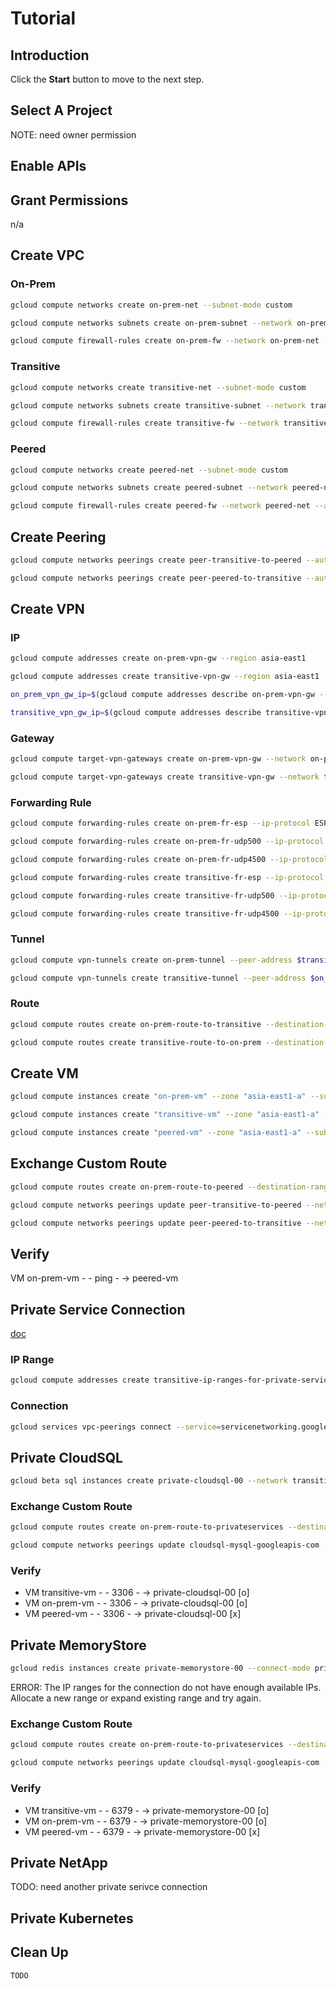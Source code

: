 # Tutorial

<walkthrough-watcher-constant key="job-name" value="select-1"></walkthrough-watcher-constant>

## Introduction

<walkthrough-tutorial-duration duration="30"></walkthrough-tutorial-duration>

Click the **Start** button to move to the next step.

## Select A Project

<walkthrough-project-setup></walkthrough-project-setup>

<walkthrough-footnote>NOTE: need owner permission</walkthrough-footnote>

## Enable APIs

<walkthrough-enable-apis apis="compute.googleapis.com,servicenetworking.googleapis.com,sql-component.googleapis.com,sqladmin.googleapis.com,redis.googleapis.com,container.googleapis.com"></walkthrough-enable-apis>

## Grant Permissions

n/a

## Create VPC

### On-Prem

```bash
gcloud compute networks create on-prem-net --subnet-mode custom
```
```bash
gcloud compute networks subnets create on-prem-subnet --network on-prem-net --range 192.168.101.0/24 --region asia-east1
```
```bash
gcloud compute firewall-rules create on-prem-fw --network on-prem-net --allow tcp:22,icmp
```

### Transitive

```bash
gcloud compute networks create transitive-net --subnet-mode custom
```
```bash
gcloud compute networks subnets create transitive-subnet --network transitive-net --range 192.168.102.0/24 --region asia-east1
```
```bash
gcloud compute firewall-rules create transitive-fw --network transitive-net --allow tcp:22,icmp
```

### Peered

```bash
gcloud compute networks create peered-net --subnet-mode custom
```
```bash
gcloud compute networks subnets create peered-subnet --network peered-net --range 192.168.103.0/24 --region asia-east1
```
```bash
gcloud compute firewall-rules create peered-fw --network peered-net --allow tcp:22,icmp
```

## Create Peering

```bash
gcloud compute networks peerings create peer-transitive-to-peered --auto-create-routes --network=transitive-net --peer-project {{project-id}} --peer-network peered-net
```
```bash
gcloud compute networks peerings create peer-peered-to-transitive --auto-create-routes --network=peered-net --peer-project {{project-id}} --peer-network transitive-net
```


## Create VPN

### IP

```bash
gcloud compute addresses create on-prem-vpn-gw --region asia-east1
```
```bash
gcloud compute addresses create transitive-vpn-gw --region asia-east1
```
```bash
on_prem_vpn_gw_ip=$(gcloud compute addresses describe on-prem-vpn-gw --region asia-east1 --format='value(address)')
```
```bash
transitive_vpn_gw_ip=$(gcloud compute addresses describe transitive-vpn-gw --region asia-east1 --format='value(address)')
```

### Gateway

```bash
gcloud compute target-vpn-gateways create on-prem-vpn-gw --network on-prem-net --region asia-east1
```
```bash
gcloud compute target-vpn-gateways create transitive-vpn-gw --network transitive-net --region asia-east1
```

### Forwarding Rule

```bash
gcloud compute forwarding-rules create on-prem-fr-esp --ip-protocol ESP --address $on_prem_vpn_gw_ip --target-vpn-gateway on-prem-vpn-gw --region asia-east1
```
```bash
gcloud compute forwarding-rules create on-prem-fr-udp500 --ip-protocol UDP --ports 500 --address $on_prem_vpn_gw_ip --target-vpn-gateway on-prem-vpn-gw --region asia-east1
```
```bash
gcloud compute forwarding-rules create on-prem-fr-udp4500 --ip-protocol UDP --ports 4500 --address $on_prem_vpn_gw_ip --target-vpn-gateway on-prem-vpn-gw --region asia-east1
```
```bash
gcloud compute forwarding-rules create transitive-fr-esp --ip-protocol ESP --address $transitive_vpn_gw_ip --target-vpn-gateway transitive-vpn-gw --region asia-east1
```
```bash
gcloud compute forwarding-rules create transitive-fr-udp500 --ip-protocol UDP --ports 500 --address $transitive_vpn_gw_ip --target-vpn-gateway transitive-vpn-gw --region asia-east1
```
```bash
gcloud compute forwarding-rules create transitive-fr-udp4500 --ip-protocol UDP --ports 4500 --address $transitive_vpn_gw_ip --target-vpn-gateway transitive-vpn-gw --region asia-east1
```

### Tunnel

```bash
gcloud compute vpn-tunnels create on-prem-tunnel --peer-address $transitive_vpn_gw_ip --target-vpn-gateway on-prem-vpn-gw --ike-version 2 --local-traffic-selector 0.0.0.0/0 --remote-traffic-selector 0.0.0.0/0 --shared-secret=sharedsecret --region asia-east1
```
```bash
gcloud compute vpn-tunnels create transitive-tunnel --peer-address $on_prem_vpn_gw_ip --target-vpn-gateway transitive-vpn-gw --ike-version 2 --local-traffic-selector 0.0.0.0/0 --remote-traffic-selector 0.0.0.0/0 --shared-secret=sharedsecret --region asia-east1
```

### Route

```bash
gcloud compute routes create on-prem-route-to-transitive --destination-range 192.168.102.0/24 --network on-prem-net --next-hop-vpn-tunnel on-prem-tunnel --next-hop-vpn-tunnel-region asia-east1
```
```bash
gcloud compute routes create transitive-route-to-on-prem --destination-range 192.168.101.0/24 --network transitive-net --next-hop-vpn-tunnel transitive-tunnel --next-hop-vpn-tunnel-region asia-east1
```

## Create VM

```bash
gcloud compute instances create "on-prem-vm" --zone "asia-east1-a" --subnet "on-prem-subnet"
```
```bash
gcloud compute instances create "transitive-vm" --zone "asia-east1-a" --subnet "transitive-subnet"
```
```bash
gcloud compute instances create "peered-vm" --zone "asia-east1-a" --subnet "peered-subnet"
```

## Exchange Custom Route

```bash
gcloud compute routes create on-prem-route-to-peered --destination-range 192.168.103.0/24 --network on-prem-net --next-hop-vpn-tunnel on-prem-tunnel --next-hop-vpn-tunnel-region asia-east1
```
```bash
gcloud compute networks peerings update peer-transitive-to-peered --network=transitive-net --export-custom-routes
```
```bash
gcloud compute networks peerings update peer-peered-to-transitive --network=peered-net --import-custom-routes
```

## Verify

VM on-prem-vm - - ping - -> peered-vm

## Private Service Connection

[doc](https://cloud.google.com/vpc/docs/configure-private-services-access?hl=en_US)

### IP Range

```bash
gcloud compute addresses create transitive-ip-ranges-for-private-services --global --purpose=VPC_PEERING --addresses=192.168.100.0 --prefix-length=24 --network=transitive-net
```

### Connection

```bash
gcloud services vpc-peerings connect --service=servicenetworking.googleapis.com --ranges=transitive-ip-ranges-for-private-services --network=transitive-net
```

## Private CloudSQL

```bash
gcloud beta sql instances create private-cloudsql-00 --network transitive-net
```

### Exchange Custom Route

```bash
gcloud compute routes create on-prem-route-to-privateservices --destination-range 192.168.100.0/24 --network on-prem-net --next-hop-vpn-tunnel on-prem-tunnel --next-hop-vpn-tunnel-region asia-east1
```
```bash
gcloud compute networks peerings update cloudsql-mysql-googleapis-com --network=transitive-net --export-custom-routes
```

### Verify

* VM transitive-vm - - 3306 - -> private-cloudsql-00 [o]
* VM on-prem-vm - - 3306 - -> private-cloudsql-00 [o]
* VM peered-vm - - 3306 - -> private-cloudsql-00 [x]

## Private MemoryStore

```bash
gcloud redis instances create private-memorystore-00 --connect-mode private_service_access --network transitive-net --region us-central1
```

ERROR: The IP ranges for the connection do not have enough available IPs. Allocate a new range or expand existing range and try again.

### Exchange Custom Route

```bash
gcloud compute routes create on-prem-route-to-privateservices --destination-range 192.168.100.0/24 --network on-prem-net --next-hop-vpn-tunnel on-prem-tunnel --next-hop-vpn-tunnel-region asia-east1
```
```bash
gcloud compute networks peerings update cloudsql-mysql-googleapis-com --network=transitive-net --export-custom-routes
```

### Verify

* VM transitive-vm - - 6379 - -> private-memorystore-00 [o]
* VM on-prem-vm - - 6379 - -> private-memorystore-00 [o]
* VM peered-vm - - 6379 - -> private-memorystore-00 [x]

## Private NetApp

TODO: need another private serivce connection

## Private Kubernetes

## Clean Up

```bash
TODO
```
